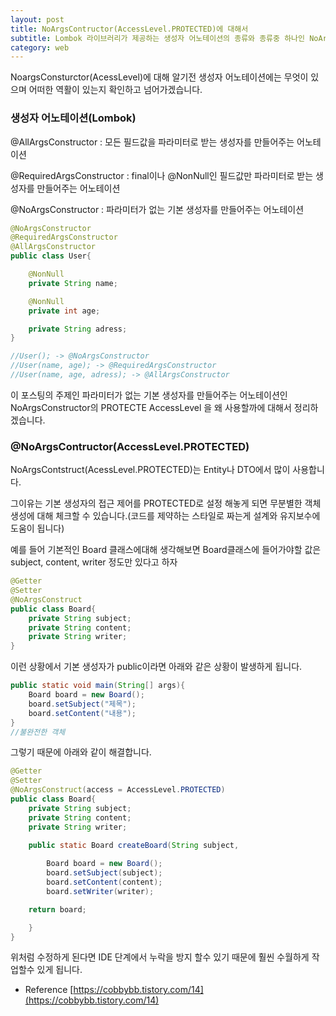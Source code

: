 ```yaml
---
layout: post
title: NoArgsContructor(AccessLevel.PROTECTED)에 대해서
subtitle: Lombok 라이브러리가 제공하는 생성자 어노테이션의 종류와 종류중 하나인 NoArgsConstructor의 PROTECTED AccessLevel을 쓰는 상황과 이유에 대해서 알아보자
category: web
---
```


NoargsConsturctor(AcessLevel)에 대해 알기전 생성자 어노테이션에는 무엇이 있으며 어떠한 역활이 있는지 확인하고 넘어가겠습니다.

### 생성자 어노테이션(Lombok)

@AllArgsConstructor : 모든 필드값을 파라미터로 받는 생성자를 만들어주는 어노테이션

@RequiredArgsConstructor : final이나 @NonNull인 필드값만 파라미터로 받는 생성자를 만들어주는 어노테이션

@NoArgsConstructor : 파라미터가 없는 기본 생성자를 만들어주는 어노테이션

```java
@NoArgsConstructor
@RequiredArgsConstructor
@AllArgsConstructor
public class User{

	@NonNull
	private String name;

	@NonNull
	private int age;

	private String adress;
}

//User(); -> @NoArgsConstructor
//User(name, age); -> @RequiredArgsConstructor
//User(name, age, adress); -> @AllArgsConstructor
```

이 포스팅의 주제인 파라미터가 없는 기본 생성자를 만들어주는 어노테이션인 NoArgsConstructor의 PROTECTE AccessLevel 을 왜 사용할까에 대해서 정리하겠습니다.

### @NoArgsContructor(AccessLevel.PROTECTED)

NoArgsContstruct(AcessLevel.PROTECTED)는 Entity나 DTO에서 많이 사용합니다.

그이유는 기본 생성자의 접근 제어를 PROTECTED로 설정 해놓게 되면 무분별한 객체 생성에 대해 체크할 수 있습니다.(코드를 제약하는 스타일로 짜는게 설계와 유지보수에 도움이 됩니다)

예를 들어 기본적인 Board 클래스에대해 생각해보면 Board클래스에 들어가야할 값은 subject, content, writer 정도만 있다고 하자

```java
@Getter
@Setter
@NoArgsConstruct
public class Board{
	private String subject;
	private String content;
	private String writer;
}
```

이런 상황에서 기본 생성자가 public이라면 아래와 같은 상황이 발생하게 됩니다.

```java
public static void main(String[] args){
	Board board = new Board();
	board.setSubject("제목");
	board.setContent("내용");
}
//불완전한 객체
```

그렇기 때문에 아래와 같이 해결합니다.

```java
@Getter
@Setter
@NoArgsConstruct(access = AccessLevel.PROTECTED)
public class Board{
	private String subject;
	private String content;
	private String writer;

	public static Board createBoard(String subject,
																		String content, String writer){
		Board board = new Board();
		board.setSubject(subject);
		board.setContent(content);
		board.setWriter(writer);

	return board;

	}
}
```

위처럼 수정하게 된다면 IDE 단계에서 누락을 방지 할수 있기 때문에 훨씬 수월하게 작업할수 있게 됩니다.


- Reference
    [https://cobbybb.tistory.com/14](https://cobbybb.tistory.com/14)
